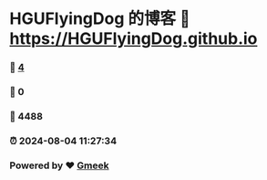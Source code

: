 # HGUFlyingDog 的博客 :link: https://HGUFlyingDog.github.io 
### :page_facing_up: [4](https://HGUFlyingDog.github.io/tag.html) 
### :speech_balloon: 0 
### :hibiscus: 4488 
### :alarm_clock: 2024-08-04 11:27:34 
### Powered by :heart: [Gmeek](https://github.com/Meekdai/Gmeek)
